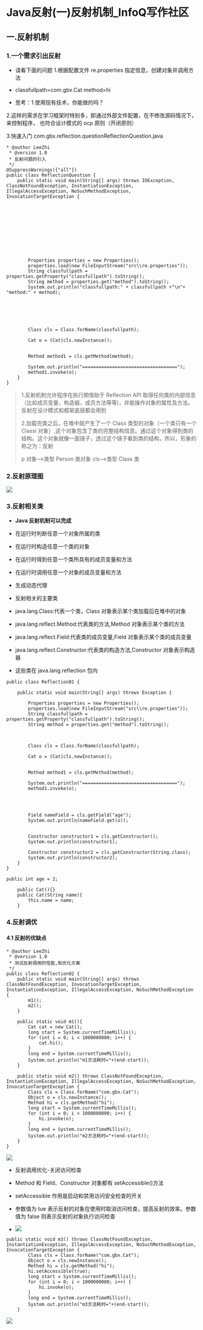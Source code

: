 # Java反射(一)反射机制_InfoQ写作社区
一.反射机制
------

### 1.一个需求引出反射

*   请看下面的问题 1.根据配置文件 re.properties 指定信息，创建对象并调用方法
    
*   classfullpath=com.gbx.Cat method=hi
    
*   思考：1.使用现有技术，你能做的吗？
    

2.这样的需求在学习框架时特别多，即通过外部文件配置，在不修改源码情况下，来控制程序， 也符合设计模式的 ocp 原则（开闭原则）

3.快速入门 com.gbx.reflection.questionReflectionQuestion.java

```
* @author LeeZhi
 * @version 1.0
 * 反射问题的引入
 */
@SuppressWarnings({"all"})
public class ReflectionQuestion {
    public static void main(String[] args) throws IOException, ClassNotFoundException, InstantiationException, IllegalAccessException, NoSuchMethodException, InvocationTargetException {

        
        

        
        
        

        

        
        Properties properties = new Properties();
        properties.load(new FileInputStream("src\\re.properties"));
        String classfullpath = properties.getProperty("classfullpath").toString();
        String method = properties.get("method").toString();
        System.out.println("classfullpath:" + classfullpath +"\n"+ "method:" + method);

        
        

        
        
        Class cls = Class.forName(classfullpath);
        
        Cat o = (Cat)cls.newInstance();
        
        
        Method method1 = cls.getMethod(method);
        
        System.out.println("===================================");
        method1.invoke(o);
    }
}
```

> 1.反射机制允许程序在执行期借助于 Reflection API 取得任何类的内部信息（比如成员变量，构造器，成员方法等等)，并能操作对象的属性及方法。反射在设计模式和框架底层都会用到
> 
> 2.加载完类之后，在堆中就产生了一个 Class 类型的对象（一个类只有一个 Classi 对象）,这个对象包含了类的完整结构信息。通过这个对象得到类的结构。这个对象就像一面镜子，透过这个镜子看到类的结构，所以，形象的称之为：反射
> 
> p 对象-->类型 Person 类对象 cls-->类型 Class 类

### 2.反射原理图

![](https://static001.geekbang.org/infoq/83/83fa7181988009da00d48f44ee01fc01.png)

### 3.反射相关类

*   **Java 反射机制可以完成**
    
*   在运行时判断任意一个对象所属的类
    
*   在运行时构造任意一个类的对象
    
*   在运行时得到任意一个类所具有的成员变量和方法
    
*   在运行时调用任意一个对象的成员变量和方法
    
*   生成动态代理
    
*   反射相关的主要类
    
*   java.lang.Class:代表一个类，Class 对象表示某个类加载后在堆中的对象
    
*   java.lang.reflect.Method:代表类的方法,Method 对象表示某个类的方法
    
*   java.lang.reflect.Field:代表类的成员变量,Field 对象表示某个类的成员变量
    
*   java.lang.reflect.Constructor:代表类的构造方法,Constructor 对象表示构造器
    
*   这些类在 java.lang.reflection 包内
    

```
public class Reflection01 {

    public static void main(String[] args) throws Exception {
        
        Properties properties = new Properties();
        properties.load(new FileInputStream("src\\re.properties"));
        String classfullpath = properties.getProperty("classfullpath").toString();
        String method = properties.get("method").toString();

        
        
        Class cls = Class.forName(classfullpath);
        
        Cat o = (Cat)cls.newInstance();
        
        
        Method method1 = cls.getMethod(method);
        
        System.out.println("===================================");
        method1.invoke(o);

        
        
        
        Field nameField = cls.getField("age");
        System.out.println(nameField.get(o));       

        
        Constructor constructor1 = cls.getConstructor();
        System.out.println(constructor1);
        
        Constructor constructor2 = cls.getConstructor(String.class);  
        System.out.println(constructor2);
    }
}
```

```
public int age = 2;

    public Cat(){}
    public Cat(String name){
        this.name = name;
    }
```

### 4.反射调优

#### 4.1 反射的优缺点

```
* @author LeeZhi
 * @version 1.0
 * 测试反射调用的性能,和优化方案
 */
public class Reflection02 {
    public static void main(String[] args) throws ClassNotFoundException, InvocationTargetException, InstantiationException, IllegalAccessException, NoSuchMethodException {
        m1();
        m2();
    }
    
    public static void m1(){
        Cat cat = new Cat();
        long start = System.currentTimeMillis();
        for (int i = 0; i < 1000000000; i++) {
            cat.hi();
        }
        long end = System.currentTimeMillis();
        System.out.println("m1方法耗时="+(end-start));
    }
    
    public static void m2() throws ClassNotFoundException, InstantiationException, IllegalAccessException, NoSuchMethodException, InvocationTargetException {
        Class cls = Class.forName("com.gbx.Cat");
        Object o = cls.newInstance();
        Method hi = cls.getMethod("hi");
        long start = System.currentTimeMillis();
        for (int i = 0; i < 1000000000; i++) {
            hi.invoke(o);
        }
        long end = System.currentTimeMillis();
        System.out.println("m2方法耗时="+(end-start));
    }
}
```

![](https://static001.geekbang.org/infoq/e2/e2778f94946a549fa9ba905d53afceda.png)

*   反射调用优化-关闭访问检查
    
*   Method 和 Field、Constructor 对象都有 setAccessible()方法
    
*   setAccessible 作用是启动和禁用访问安全检查的开关
    
*   参数值为 tue 表示反射的对象在使用时取消访问检查，提高反射的效率。参数值为 false 则表示反射的对象执行访问检查
    
*   ![](https://xingqiu-tuchuang-1256524210.cos.ap-shanghai.myqcloud.com/00325/image-20221120200242934.png)
    
      
    

```
public static void m3() throws ClassNotFoundException, InstantiationException, IllegalAccessException, NoSuchMethodException, InvocationTargetException {
        Class cls = Class.forName("com.gbx.Cat");
        Object o = cls.newInstance();
        Method hi = cls.getMethod("hi");
        hi.setAccessible(true);
        long start = System.currentTimeMillis();
        for (int i = 0; i < 1000000000; i++) {
            hi.invoke(o);
        }
        long end = System.currentTimeMillis();
        System.out.println("m3方法耗时="+(end-start));
    }
```

![](https://static001.geekbang.org/infoq/4e/4e6c266ec9617cd3e20e3ff06fcf1a98.png)